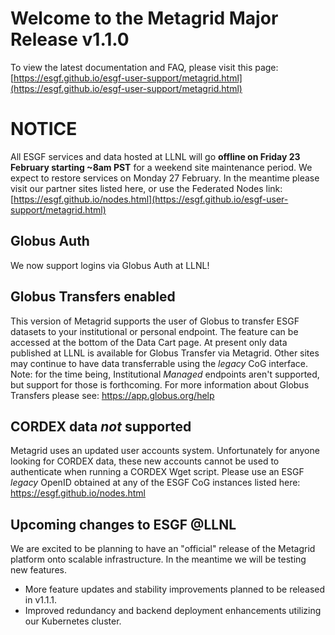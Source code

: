 # Welcome to the Metagrid Major Release v1.1.0

To view the latest documentation and FAQ, please visit this page:
[https://esgf.github.io/esgf-user-support/metagrid.html](https://esgf.github.io/esgf-user-support/metagrid.html)

# NOTICE

All ESGF services and data hosted at LLNL will go **offline on Friday 23 February starting ~8am PST** for a weekend site maintenance period. We expect to restore services on Monday 27 February. In the meantime please visit our partner sites listed here, or use the Federated Nodes link: [https://esgf.github.io/nodes.html](https://esgf.github.io/esgf-user-support/metagrid.html)

## Globus Auth

We now support logins via Globus Auth at LLNL!

## Globus Transfers enabled

This version of Metagrid supports the user of Globus to transfer ESGF datasets to your institutional or personal endpoint. The feature can be accessed at the bottom of the Data Cart page. At present only data published at LLNL is available for Globus Transfer via Metagrid. Other sites may continue to have data transferrable using the _legacy_ CoG interface.
Note: for the time being, Institutional _Managed_ endpoints aren't supported, but support for those is forthcoming.
For more information about Globus Transfers please see: https://app.globus.org/help

## CORDEX data _not_ supported

Metagrid uses an updated user accounts system. Unfortunately for anyone looking for CORDEX data, these new accounts cannot be used to authenticate when running a CORDEX Wget script. Please use an ESGF _legacy_ OpenID obtained at any of the ESGF CoG instances listed here: https://esgf.github.io/nodes.html

## Upcoming changes to ESGF @LLNL

We are excited to be planning to have an "official" release of the Metagrid platform onto scalable infrastructure. In the meantime we will be testing new features.

- More feature updates and stability improvements planned to be released in v1.1.1.
- Improved redundancy and backend deployment enhancements utilizing our Kubernetes cluster.
